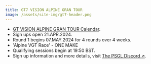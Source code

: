 ```yaml
---
title: GT7 VISION ALPINE GRAN TOUR
image: /assets/site-img/gt7-header.png
---
```


* [GT VISION ALPINE GRAN TOUR Calendar](/gt7/calendar).
* Sign ups open 21.APR.2024.
* Round 1 begins 07.MAY.2024 for 4 rounds over 4 weeks.
* 'Alpine VGT Race' - ONE MAKE
* Qualifying sessions begin at 19:50 BST.
* Sign up information and more details, visit <a href="https://premiersimgl.com/discord" title="Sign-up on Discord" rel="noopener" target="_blank">The PSGL Discord&nbsp;↗</a>.